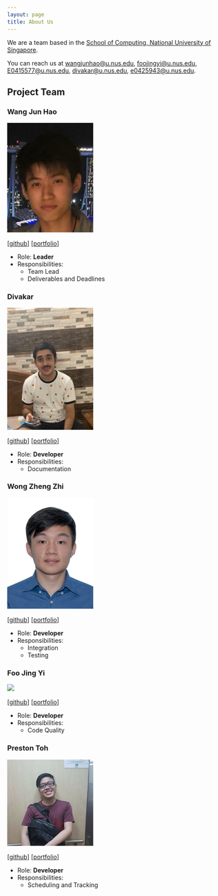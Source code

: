 ```yaml
---
layout: page
title: About Us
---
```


We are a team based in the [School of Computing, National University of Singapore](http://www.comp.nus.edu.sg).

You can reach us at wangjunhao@u.nus.edu, foojingyi@u.nus.edu, E0415577@u.nus.edu, divakar@u.nus.edu, e0425943@u.nus.edu.

## Project Team

### Wang Jun Hao

<img src="images/wang-jun-hao.png" width="200px">

[[github](https://github.com/wang-jun-hao)]
[[portfolio](team/johndoe.md)]

* Role: **Leader**
* Responsibilities:
    * Team Lead
    * Deliverables and Deadlines

### Divakar

<img src="images/divakarmal.png" width="200px">

[[github](http://github.com/divakarmal)]
[[portfolio](team/divakarmal.md)]

* Role: **Developer**
* Responsibilities:
    * Documentation

### Wong Zheng Zhi

<img src="images/wong-zz.png" width="200px">

[[github](https://github.com/Wong-ZZ)]
[[portfolio](team/johndoe.md)]

* Role: **Developer**
* Responsibilities:
    * Integration
    * Testing

### Foo Jing Yi

<img src="images/foojingyi.png" width="200px">

[[github](https://github.com/foojingyi)]
[[portfolio](team/johndoe.md)]

* Role: **Developer**
* Responsibilities:
    * Code Quality

### Preston Toh

<img src="images/prestontyr.png" width="200px">

[[github](http://github.com/PrestonTYR)]
[[portfolio](team/prestontyr.md)]

* Role: **Developer**
* Responsibilities:
    * Scheduling and Tracking
